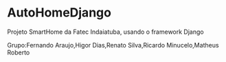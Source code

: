 # AutoHomeDjango

Projeto SmartHome da Fatec Indaiatuba, usando o framework Django

Grupo:Fernando Araujo,Higor Dias,Renato Silva,Ricardo Minucelo,Matheus Roberto
